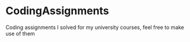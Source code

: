 # CodingAssignments
Coding assignments I solved for my university courses, feel free to make use of them
